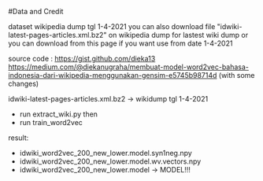 #Data and Credit

dataset wikipedia dump tgl 1-4-2021
you can also download file
	"idwiki-latest-pages-articles.xml.bz2" on wikipedia dump for lastest wiki dump
or you can download from this page if you want use from date 1-4-2021

source code :	https://gist.github.com/dieka13
		https://medium.com/@diekanugraha/membuat-model-word2vec-bahasa-indonesia-dari-wikipedia-menggunakan-gensim-e5745b98714d
		(with some changes)

idwiki-latest-pages-articles.xml.bz2	-> wikidump tgl 1-4-2021

- run extract_wiki.py
then
- run train_word2vec

result:
- idwiki_word2vec_200_new_lower.model.syn1neg.npy
- idwiki_word2vec_200_new_lower.model.wv.vectors.npy
- idwiki_word2vec_200_new_lower.model	-> MODEL!!!

